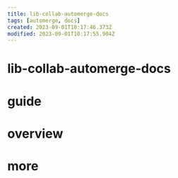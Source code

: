 ```yaml
---
title: lib-collab-automerge-docs
tags: [automerge, docs]
created: 2023-09-01T10:17:46.373Z
modified: 2023-09-01T10:17:55.904Z
---
```


# lib-collab-automerge-docs

# guide

# overview

# more

